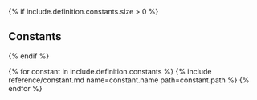 {% if include.definition.constants.size > 0 %}
## Constants
{% endif %}

{% for constant in include.definition.constants %}
{% include reference/constant.md name=constant.name path=constant.path %}
{% endfor %}
